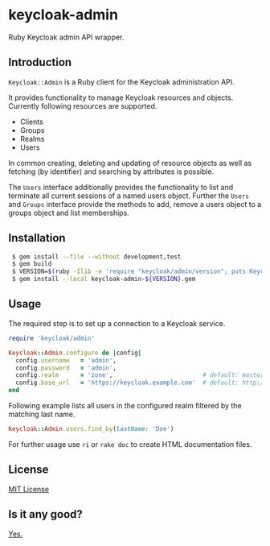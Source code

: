 # keycloak-admin

Ruby Keycloak admin API wrapper.

## Introduction

`Keycloak::Admin` is a Ruby client for the Keycloak administration API.

It provides functionality to manage Keycloak resources and objects.
Currently following resources are supported.

* Clients
* Groups
* Realms
* Users

In common creating, deleting and updating of resource objects as well as
fetching (by identifier) and searching by attributes is possible.

The `Users` interface additionally provides the functionality to list and
terminate all current sessions of a named users object.
Further the `Users` and `Groups` interface provide the methods to add,
remove a users object to a groups object and list memberships.

## Installation

```sh
 $ gem install --file --without development,test
 $ gem build
 $ VERSION=$(ruby -Ilib -e 'require "keycloak/admin/version"; puts Keycloak::Admin::VERSION')
 $ gem install --local keycloak-admin-${VERSION}.gem
```

## Usage

The required step is to set up a connection to a Keycloak service.

```ruby
require 'keycloak/admin'

Keycloak::Admin.configure do |config|
  config.username   = 'admin',
  config.password   = 'admin',
  config.realm      = 'zone',                         # default: master
  config.base_url   = 'https://keycloak.example.com'  # default: http://localhost:8080
end
```

Following example lists all users in the configured realm filtered by the
matching last name.

```ruby
Keycloak::Admin.users.find_by(lastName: 'Doe')
```

For further usage use `ri` or `rake doc` to create HTML documentation files.

## License

[MIT License](https://spdx.org/licenses/MIT.html)

## Is it any good?

[Yes.](https://news.ycombinator.com/item?id=3067434)
